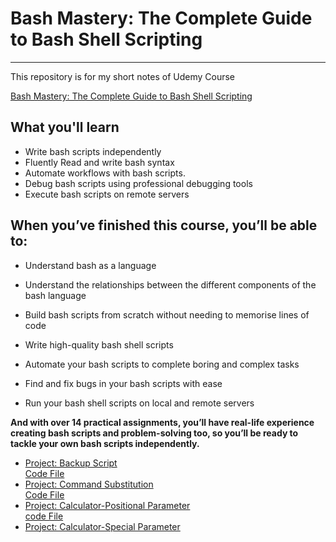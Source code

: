 # Bash Mastery: The Complete Guide to Bash Shell Scripting
-----

This repository is for my short notes of Udemy Course 

[Bash Mastery: The Complete Guide to Bash Shell Scripting](https://www.udemy.com/course/bash-mastery/)

## What you'll learn

- Write bash scripts independently
- Fluently Read and write bash syntax
- Automate workflows with bash scripts.
- Debug bash scripts using professional debugging tools
- Execute bash scripts on remote servers

## When you’ve finished this course, you’ll be able to:

- Understand bash as a language

- Understand the relationships between the different components of the bash language

- Build bash scripts from scratch without needing to memorise lines of code

- Write high-quality bash shell scripts

- Automate your bash scripts to complete boring and complex tasks

- Find and fix bugs in your bash scripts with ease

- Run your bash shell scripts on local and remote servers


**And with over 14 practical assignments, you’ll have real-life experience creating bash scripts and problem-solving too, so you’ll be ready to tackle your own bash scripts independently.**

- [Project: Backup Script](./section-01-How-To-Build-a-Bash-Script/Project.md) \
    [Code File](./section-01-How-To-Build-a-Bash-Script/scripts/backup_script-Project)
- [Project: Command Substitution](./section-02-Variables-and-Shell-Expansions/Project-Command_substitution.md) \
    [Code File](./section-02-Variables-and-Shell-Expansions/scripts/improved-backup-script-Project.sh)
- [Project: Calculator-Positional Parameter](Section-04-Requesting-User-Input/Project-Positional-Parameters.md) \
    [code File](Section-04-Requesting-User-Input/scripts/positional-parameter-Project.sh)
- [Project: Calculator-Special Parameter](Section-04-Requesting-User-Input/scripts/Special-Parameters-Project.sh)